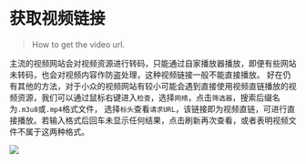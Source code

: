 # 获取视频链接

> How to get the video url.

主流的视频网站会对视频资源进行转码，只能通过自家播放器播放，即便有些网站未转码，也会对视频内容作防盗处理，这种视频链接一般不能直接播放。
好在仍有其他的方法，对于小众的视频网站有较小可能会遇到直接使用视频直链播放的视频资源，我们可以通过鼠标右键进入`检查`，选择`网络`，点击`筛选器`，搜索后缀名为`.m3u8`或`.mp4`格式文件，
选择`标头`查看`请求URL`，该链接即为视频直链，可进行直接播放。若输入格式后回车未显示任何结果，点击刷新再次查看，或者表明视频文件不属于这两种格式。  
  
![](https://img.imgdb.cn/item/606d24ee8322e6675c90f11c.jpg)
